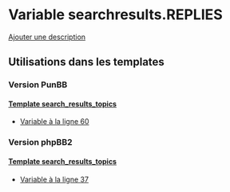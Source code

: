# Variable searchresults.REPLIES
[Ajouter une description](https://fa-tvars.appspot.com/var/searchresults.REPLIES)

## Utilisations dans les templates

### Version PunBB

#### [Template search_results_topics](punbb/search_results_topics.md)
* [Variable &agrave; la ligne 60](../punbb/search_results_topics.tpl#L60)

### Version phpBB2

#### [Template search_results_topics](subsilver/search_results_topics.md)
* [Variable &agrave; la ligne 37](../subsilver/search_results_topics.tpl#L37)